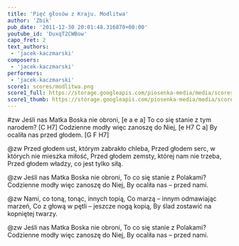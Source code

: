 ```yaml
---
title: 'Pięć głosów z Kraju. Modlitwa'
author: 'Zbik'
pub_date: '2011-12-30 20:01:48.316870+00:00'
youtube_id: 'DuxqT2CWBow'
capo_fret: 2
text_authors:
 - 'jacek-kaczmarski'
composers:
 - 'jacek-kaczmarski'
performers:
 - 'jacek-kaczmarski'
score1: scores/modlitwa.png
score1_full: https://storage.googleapis.com/piosenka-media/media/scores/modlitwa.png
score1_thumb: https://storage.googleapis.com/piosenka-media/media/scores/modlitwa.png.180x0_q85_upscale.jpg
---
```


#zw
Jeśli nas Matka Boska nie obroni, [e a e a]
To co się stanie z tym narodem? [C H7]
Codzienne modły więc zanoszę do Niej, [e H7 C a]
By ocaliła nas przed głodem. [G F H7]

@zw
Przed głodem ust, którym zabrakło chleba,
Przed głodem serc, w których nie mieszka miłość,
Przed głodem zemsty, której nam nie trzeba,
Przed głodem władzy, co jest tylko siłą.

@zw
Jeśli nas Matka Boska nie obroni,
To co się stanie z Polakami?
Codzienne modły więc zanoszę do Niej,
By ocaliła nas – przed nami.

@zw
Nami, co toną, tonąc, innych topią,
Co marzą – innym odmawiając marzeń,
Co z głową w pętli – jeszcze nogą kopią,
By ślad zostawić na kopniętej twarzy.

@zw
Jeśli nas Matka Boska nie obroni,
To co się stanie z Polakami?
Codzienne modły więc zanoszę do Niej,
By ocaliła nas – przed nami.
